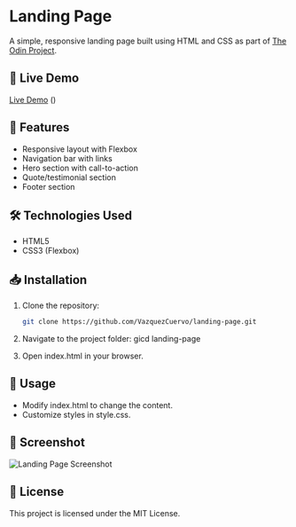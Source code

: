# Landing Page

A simple, responsive landing page built using HTML and CSS as part of [The Odin Project](https://www.theodinproject.com/).

## 🚀 Live Demo
[Live Demo](#) ()

## 📌 Features
- Responsive layout with Flexbox
- Navigation bar with links
- Hero section with call-to-action
- Quote/testimonial section
- Footer section

## 🛠 Technologies Used
- HTML5
- CSS3 (Flexbox)

## 📥 Installation
1. Clone the repository:
   ```bash
   git clone https://github.com/VazquezCuervo/landing-page.git

2. Navigate to the project folder:
    gicd landing-page

3.  Open index.html in your browser.

## 📖 Usage

- Modify index.html to change the content.
- Customize styles in style.css.

## 📸 Screenshot

![Landing Page Screenshot](landing_page_screenshot.png)

## 📝 License

This project is licensed under the MIT License.